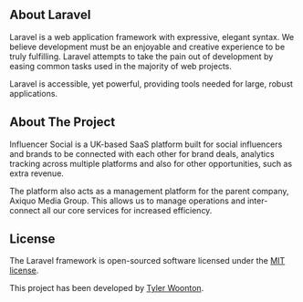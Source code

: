 ## About Laravel

Laravel is a web application framework with expressive, elegant syntax. We believe development must be an enjoyable and creative experience to be truly fulfilling. Laravel attempts to take the pain out of development by easing common tasks used in the majority of web projects.

Laravel is accessible, yet powerful, providing tools needed for large, robust applications.

## About The Project

Influencer Social is a UK-based SaaS platform built for social influencers and brands to be connected with each other for brand deals, analytics tracking across multiple platforms and also for other opportunities, such as extra revenue. 

The platform also acts as a management platform for the parent company, Axiquo Media Group. This allows us to manage operations and inter-connect all our core services for increased efficiency.

## License

The Laravel framework is open-sourced software licensed under the [MIT license](https://opensource.org/licenses/MIT).

This project has been developed by [Tyler Woonton](https://twitter.com/tylerwoonton).